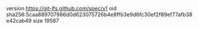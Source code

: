 version https://git-lfs.github.com/spec/v1
oid sha256:5caa889707986d0d623075726b4e8ffb3e9d6fc30ef2f89ef77afb38e42cab49
size 19587
